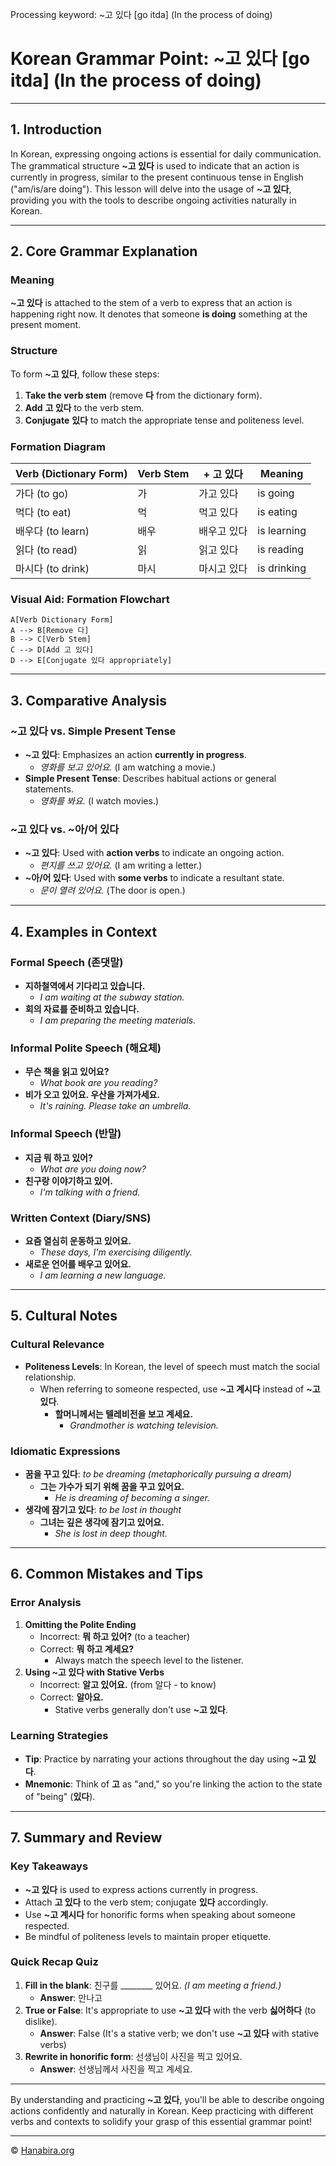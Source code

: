 Processing keyword: ~고 있다 [go itda] (In the process of doing)
# Korean Grammar Point: ~고 있다 [go itda] (In the process of doing)

---
## 1. Introduction
In Korean, expressing ongoing actions is essential for daily communication. The grammatical structure **~고 있다** is used to indicate that an action is currently in progress, similar to the present continuous tense in English ("am/is/are doing"). This lesson will delve into the usage of **~고 있다**, providing you with the tools to describe ongoing activities naturally in Korean.

---
## 2. Core Grammar Explanation
### Meaning
**~고 있다** is attached to the stem of a verb to express that an action is happening right now. It denotes that someone **is doing** something at the present moment.
### Structure
To form **~고 있다**, follow these steps:
1. **Take the verb stem** (remove **다** from the dictionary form).
2. **Add** **고 있다** to the verb stem.
3. **Conjugate** **있다** to match the appropriate tense and politeness level.
### Formation Diagram
| **Verb (Dictionary Form)** | **Verb Stem** | **+ 고 있다**       | **Meaning**          |
|----------------------------|---------------|---------------------|----------------------|
| 가다 (to go)               | 가            | 가고 있다           | is going             |
| 먹다 (to eat)              | 먹           | 먹고 있다           | is eating            |
| 배우다 (to learn)          | 배우         | 배우고 있다         | is learning          |
| 읽다 (to read)             | 읽           | 읽고 있다           | is reading           |
| 마시다 (to drink)          | 마시         | 마시고 있다         | is drinking          |
### Visual Aid: Formation Flowchart
```
A[Verb Dictionary Form]
A --> B[Remove 다]
B --> C[Verb Stem]
C --> D[Add 고 있다]
D --> E[Conjugate 있다 appropriately]
```
---
## 3. Comparative Analysis
### **~고 있다** vs. Simple Present Tense
- **~고 있다**: Emphasizes an action **currently in progress**.
  - *영화를 보고 있어요.* (I am watching a movie.)
- **Simple Present Tense**: Describes habitual actions or general statements.
  - *영화를 봐요.* (I watch movies.)
### **~고 있다** vs. **~아/어 있다**
- **~고 있다**: Used with **action verbs** to indicate an ongoing action.
  - *편지를 쓰고 있어요.* (I am writing a letter.)
- **~아/어 있다**: Used with **some verbs** to indicate a resultant state.
  - *문이 열려 있어요.* (The door is open.)
---
## 4. Examples in Context
### Formal Speech (존댓말)
- **지하철역에서 기다리고 있습니다.**
  - *I am waiting at the subway station.*
- **회의 자료를 준비하고 있습니다.**
  - *I am preparing the meeting materials.*
### Informal Polite Speech (해요체)
- **무슨 책을 읽고 있어요?**
  - *What book are you reading?*
- **비가 오고 있어요. 우산을 가져가세요.**
  - *It's raining. Please take an umbrella.*
### Informal Speech (반말)
- **지금 뭐 하고 있어?**
  - *What are you doing now?*
- **친구랑 이야기하고 있어.**
  - *I'm talking with a friend.*
### Written Context (Diary/SNS)
- **요즘 열심히 운동하고 있어요.**
  - *These days, I'm exercising diligently.*
- **새로운 언어를 배우고 있어요.**
  - *I am learning a new language.*
---
## 5. Cultural Notes
### Cultural Relevance
- **Politeness Levels**: In Korean, the level of speech must match the social relationship.
  - When referring to someone respected, use **~고 계시다** instead of **~고 있다**.
    - **할머니께서는 텔레비전을 보고 계세요.**
      - *Grandmother is watching television.*
### Idiomatic Expressions
- **꿈을 꾸고 있다**: *to be dreaming (metaphorically pursuing a dream)*
  - **그는 가수가 되기 위해 꿈을 꾸고 있어요.**
    - *He is dreaming of becoming a singer.*
- **생각에 잠기고 있다**: *to be lost in thought*
  - **그녀는 깊은 생각에 잠기고 있어요.**
    - *She is lost in deep thought.*
---
## 6. Common Mistakes and Tips
### Error Analysis
1. **Omitting the Polite Ending**
   - Incorrect: **뭐 하고 있어?** (to a teacher)
   - Correct: **뭐 하고 계세요?**
     - Always match the speech level to the listener.
2. **Using **~고 있다** with Stative Verbs**
   - Incorrect: **알고 있어요.** (from 알다 - to know)
   - Correct: **알아요.**
     - Stative verbs generally don't use **~고 있다**.
### Learning Strategies
- **Tip**: Practice by narrating your actions throughout the day using **~고 있다**.
- **Mnemonic**: Think of **고** as "and," so you're linking the action to the state of "being" (**있다**).
---
## 7. Summary and Review
### Key Takeaways
- **~고 있다** is used to express actions currently in progress.
- Attach **고 있다** to the verb stem; conjugate **있다** accordingly.
- Use **~고 계시다** for honorific forms when speaking about someone respected.
- Be mindful of politeness levels to maintain proper etiquette.
### Quick Recap Quiz
1. **Fill in the blank**: 친구를 ________ 있어요. *(I am meeting a friend.)*
   - **Answer**: 만나고
2. **True or False**: It's appropriate to use **~고 있다** with the verb **싫어하다** (to dislike).
   - **Answer**: False (It's a stative verb; we don't use **~고 있다** with stative verbs)
3. **Rewrite in honorific form**: 선생님이 사진을 찍고 있어요.
   - **Answer**: 선생님께서 사진을 찍고 계세요.
---
By understanding and practicing **~고 있다**, you'll be able to describe ongoing actions confidently and naturally in Korean. Keep practicing with different verbs and contexts to solidify your grasp of this essential grammar point!

---
© [Hanabira.org](https://hanabira.org)
